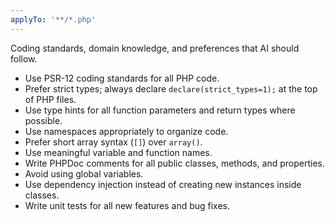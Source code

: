 ```yaml
---
applyTo: '**/*.php'
---
```


Coding standards, domain knowledge, and preferences that AI should follow.

- Use PSR-12 coding standards for all PHP code.
- Prefer strict types; always declare `declare(strict_types=1);` at the top of PHP files.
- Use type hints for all function parameters and return types where possible.
- Use namespaces appropriately to organize code.
- Prefer short array syntax (`[]`) over `array()`.
- Use meaningful variable and function names.
- Write PHPDoc comments for all public classes, methods, and properties.
- Avoid using global variables.
- Use dependency injection instead of creating new instances inside classes.
- Write unit tests for all new features and bug fixes.
